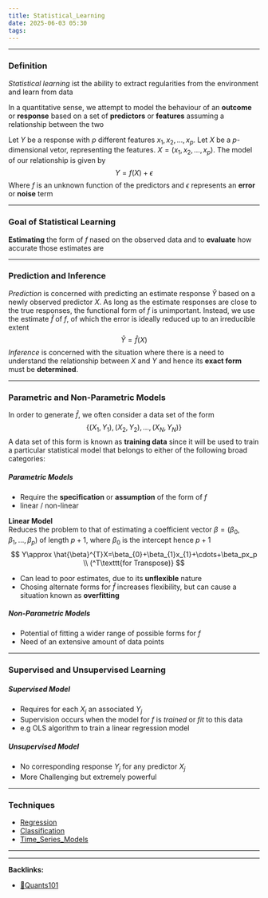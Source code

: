```yaml
---
title: Statistical_Learning
date: 2025-06-03 05:30
tags: 
---
```


----

### Definition 

*Statistical learning* ist the ability to extract regularities from the environment and learn 
from data

In a quantitative sense, we attempt to model the behaviour of an **outcome** or **response** based 
on a set of **predictors** or **features** assuming a relationship between the two

Let $Y$ be a response with $p$ different features $x_{1},x_{2},\ldots ,x_p$. Let $X$ be a $p$-dimensional
vetor, representing the features. $X=(x_{1},x_{2},\ldots ,x_p)$. The model of our relationship is
given by 
$$
  Y=f(X)+\epsilon
$$
Where $f$ is an unknown function of the predictors and $\epsilon$ represents an **error** or **noise** term


---

### Goal of Statistical Learning
**Estimating** the form of $f$ nased on the observed data and to **evaluate** how accurate those estimates are

---

### Prediction and Inference
*Prediction* is concerned with predicting an estimate response $\hat{Y}$ based on a newly observed 
predictor $X$. As long as the estimate responses are close to the true responses, the functional form of
$f$ is unimportant. Instead, we use the estimate $\hat{f}$ of $f$, of which the error is ideally reduced up to an irreducible extent 
$$
  \hat{Y}=\hat{f}(X)
$$
*Inference* is concerned with the situation where there is a need to understand the relationship 
between $X$ and $Y$ and hence its **exact form** must be **determined**.

---

### Parametric and Non-Parametric Models
In order to generate $\hat{f}$, we often consider a data set of the form
$$
  \{(X_{1},Y_{1}),(X_{2},Y_{2}),\ldots ,(X_N,Y_N)\}  
$$
A data set of this form is known as **training data** since it will be used to train a particular
statistical model that belongs to either of the following broad categories:

##### Parametric Models
- Require the **specification** or **assumption** of the form of $f$
- linear / non-linear

**Linear Model**\
Reduces the problem to that of estimating a coefficient vector $\beta=(\beta_{0},\beta_{1},\ldots ,\beta_p)$ of length $p+1$, where 
$\beta_{0}$ is the intercept hence $p+1$
$$
  Y\approx \hat{\beta}^{T}X=\beta_{0}+\beta_{1}x_{1}+\cdots+\beta_px_p \\
(^T\texttt{for Transpose)} 
$$

- Can lead to poor estimates, due to its **unflexible** nature
- Chosing alternate forms for $\hat{f}$ increases flexibility, but can cause a situation known as **overfitting**

##### Non-Parametric Models

- Potential of fitting a wider range of possible forms for $f$
- Need of an extensive amount of data points

---

### Supervised and Unsupervised Learning

##### Supervised Model
- Requires for each $X_j$ an associated $Y_j$  
- Supervision occurs when the model for $f$ is *trained* or *fit* to this data
- e.g OLS algorithm to train a linear regression model

##### Unsupervised Model
- No corresponding response $Y_j$ for any predictor $X_j$
- More Challenging but extremely powerful

---

### Techniques

- [Regression](regression)
- [Classification](classification)
- [Time_Series_Models](time_series_models)








----

----
**Backlinks:**
- [📂Quants101](/📁Quants101)
